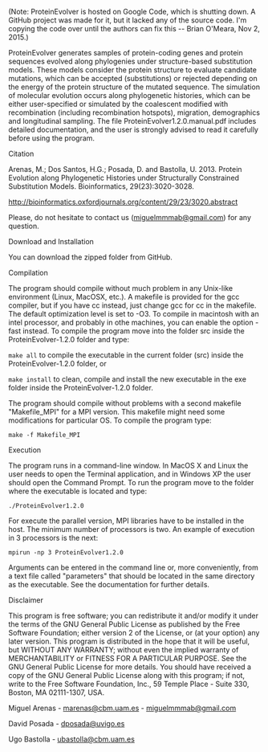 (Note: ProteinEvolver is hosted on Google Code, which is shutting down. A GitHub project was made for it, but it lacked any of the source code. I'm copying the code over until the authors can fix this -- Brian O'Meara, Nov 2, 2015.)

ProteinEvolver generates samples of protein-coding genes and protein sequences evolved along phylogenies under structure-based substitution models. These models consider the protein structure to evaluate candidate mutations, which can be accepted (substitutions) or rejected depending on the energy of the protein structure of the mutated sequence. The simulation of molecular evolution occurs along phylogenetic histories, which can be either user-specified or simulated by the coalescent modified with recombination (including recombination hotspots), migration, demographics and longitudinal sampling. The file ProteinEvolver1.2.0.manual.pdf includes detailed documentation, and the user is strongly advised to read it carefully before using the program.

Citation

Arenas, M.; Dos Santos, H.G.; Posada, D. and Bastolla, U. 2013. Protein Evolution along Phylogenetic Histories under Structurally Constrained Substitution Models. Bioinformatics, 29(23):3020-3028.

http://bioinformatics.oxfordjournals.org/content/29/23/3020.abstract


Please, do not hesitate to contact us (miguelmmmab@gmail.com) for any question. 


Download and Installation

You can download the zipped folder from GitHub.

Compilation

The program should compile without much problem in any Unix-like environment (Linux, MacOSX, etc.). A makefile is provided for the gcc compiler, but if you have cc instead, just change gcc for cc in the makefile. The default optimization level is set to -O3. To compile in macintosh with an intel processor, and probably in othe machines, you can enable the option -fast instead.
To compile the program move into the folder src inside the ProteinEvolver-1.2.0 folder and type:

```make all```
to compile the executable in the current folder (src) inside the ProteinEvolver-1.2.0 folder, or

```make install```
to clean, compile and install the new executable in the exe folder inside the ProteinEvolver-1.2.0 folder.

The program should compile without problems with a second makefile "Makefile_MPI" for a MPI version. This makefile might need some modifications for particular OS. To compile the program type:

```make -f Makefile_MPI```

Execution

 
The program runs in a command-line window. In MacOS X and Linux the user needs to open the Terminal application, and in Windows XP the user
should open the Command Prompt. To run the program move to the folder where the executable is located and type:

```./ProteinEvolver1.2.0```


For execute the parallel version, MPI libraries have to be installed in the host. The minimum number of processors is two. An example of execution in 3 processors is the next:

```mpirun -np 3 ProteinEvolver1.2.0```

Arguments can be entered in the command line or, more conveniently, from a text file called "parameters" that should be located in the same directory as the executable. See the documentation for further details.



Disclaimer

 
This program is free software; you can redistribute it and/or modify it under the terms of the GNU General Public License as published by the Free Software Foundation; either version 2 of the License, or (at your option) any later 
version. This program is distributed in the hope that it will be useful, but WITHOUT ANY WARRANTY; without even the implied warranty of MERCHANTABILITY or FITNESS FOR A PARTICULAR PURPOSE. See the GNU General Public License for more details. You should have received a copy of the GNU General Public License along with this program; if not, write to the Free Software Foundation, Inc., 59 Temple Place - Suite 330, Boston, MA 02111-1307, USA.


Miguel Arenas  - marenas@cbm.uam.es - miguelmmmab@gmail.com

David Posada  - dposada@uvigo.es 

Ugo Bastolla  - ubastolla@cbm.uam.es 

